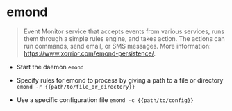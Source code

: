 # emond
> Event Monitor service that accepts events from various services, runs them through a simple rules engine, and takes action.
> The actions can run commands, send email, or SMS messages.
> More information: <https://www.xorrior.com/emond-persistence/>.

- Start the daemon
`emond`

- Specify rules for emond to process by giving a path to a file or directory
`emond -r {{path/to/file_or_directory}}`

- Use a specific configuration file
`emond -c {{path/to/config}}`

